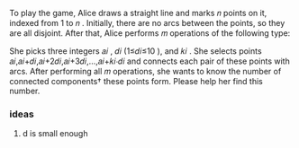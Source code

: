 To play the game, Alice draws a straight line and marks 𝑛
 points on it, indexed from 1
 to 𝑛
. Initially, there are no arcs between the points, so they are all disjoint. After that, Alice performs 𝑚
 operations of the following type:

She picks three integers 𝑎𝑖
, 𝑑𝑖
 (1≤𝑑𝑖≤10
), and 𝑘𝑖
.
She selects points 𝑎𝑖,𝑎𝑖+𝑑𝑖,𝑎𝑖+2𝑑𝑖,𝑎𝑖+3𝑑𝑖,…,𝑎𝑖+𝑘𝑖⋅𝑑𝑖
 and connects each pair of these points with arcs.
After performing all 𝑚
 operations, she wants to know the number of connected components†
 these points form. Please help her find this number.


 ### ideas
 1. d is small enough